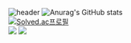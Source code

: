 ![header](https://capsule-render.vercel.app/api?type=wave&color=gray&height=300&section=header&text=gunggme'sgithub%20render&fontSize=90)
![Anurag's GitHub stats](https://github-readme-stats.vercel.app/api?username=gunggme&theme=dark&show_icons=true)
<br/>[![Solved.ac프로필](http://mazassumnida.wtf/api/generate_badge?boj=gunggme)](https://solved.ac/gunggme)
<br/><img src="https://img.shields.io/badge/C%23-CSharp-black"/> <img src="https://img.shields.io/badge/Unity-000000?style=flat-square&logo=Unity&logoColor=white"/>
